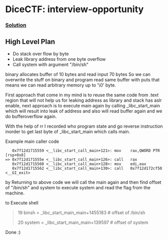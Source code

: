 # DiceCTF: interview-opportunity
### [Solution](https://github.com/elliot-star/ctf/edit/main/dicectf/interview_opportunity/exploit.py)

## High Level Plan
- Do stack over flow by byte 
- Leak library address from one byte overflow
- Call system with argument "/bin/sh"

binary allocates buffer of 10 bytes and read input 70 bytes 
So we can overwrite the stuff on binary and program read
same buffer with puts that means we can read arbitrary 
memory up to '\0' byte.

First approach that come in my mind is to reuse the same
code from .text region that will not help us for leaking
address as library and stack has aslr enable, next
approach is to execute main again by calling _libc_start_main
which will result into leak of address and also will read
buffer again and we do bufferoverflow again.

With the help of rr I recorded who program state and go
reverse instruction inorder to get last byte of _libc_start_main
which calls main.

Example main caller code
```
   0x7f12d1715559 <__libc_start_call_main+121>: mov    rax,QWORD PTR [rsp+0x8]
=> 0x7f12d171555e <__libc_start_call_main+126>: call   rax
   0x7f12d1715560 <__libc_start_call_main+128>: mov    edi,eax
   0x7f12d1715562 <__libc_start_call_main+130>: call   0x7f12d172cf50 <__GI_exit>
```
by Returning to above code we will call the main again and
then find offset of "/bin/sh" and system to execute
system and read the flag from the machine.

to Execute shell
> 19 binsh = _libc_start_main_main+1455183       # offset of /bin/sh
>
> 20 system = _libc_start_main_main+139597       # offset of system

Done :) 
